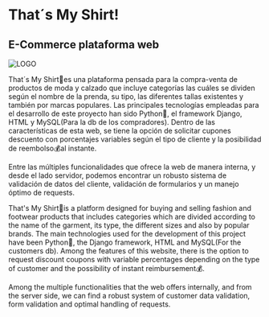 # That´s My Shirt!
## E-Commerce plataforma web

![LOGO](![logo](https://github.com/user-attachments/assets/a9b17297-8296-4034-a42b-d76374ddafdb))

That´s My Shirt👕es una plataforma pensada para la compra-venta de productos de moda y calzado que incluye categorías las cuáles se dividen según el nombre de la prenda, su tipo, las diferentes tallas existentes y también por marcas populares.
Las principales tecnologías empleadas para el desarrollo de este proyecto han sido Python🐍, el framework Django, HTML y MySQL(Para la db de los compradores).
Dentro de las características de esta web, se tiene la opción de solicitar cupones descuento con porcentajes variables según el tipo de cliente y la posibilidad de reembolso💰al instante.

Entre las múltiples funcionalidades que ofrece la web de manera interna, y desde el lado servidor, podemos encontrar un robusto sistema de validación de datos del cliente, validación de formularios y un manejo óptimo de requests.


That's My Shirt👕is a platform designed for buying and selling fashion and footwear products that includes categories which are divided according to the name of the garment, its type, the different sizes and also by popular brands. The main technologies used for the development of this project have been Python🐍, the Django framework, HTML and MySQL(For the customers db). Among the features of this website, there is the option to request discount coupons with variable percentages depending on the type of customer and the possibility of instant reimbursement💰.

Among the multiple functionalities that the web offers internally, and from the server side, we can find a robust system of customer data validation, form validation and optimal handling of requests.
